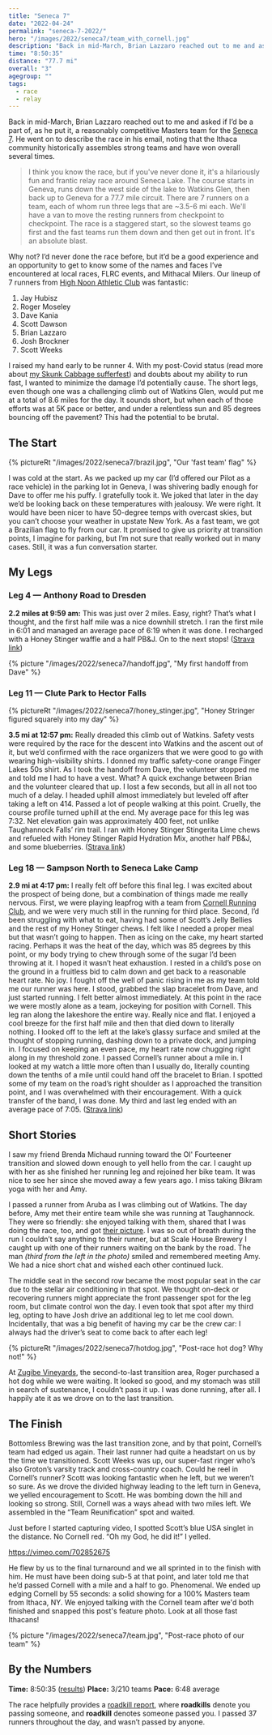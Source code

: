 ```yaml
---
title: "Seneca 7"
date: "2022-04-24"
permalink: "seneca-7-2022/"
hero: "/images/2022/seneca7/team_with_cornell.jpg"
description: "Back in mid-March, Brian Lazzaro reached out to me and asked if I’d be a part of, as he put it, a reasonably competitive Masters team for the Seneca 7."
time: "8:50:35"
distance: "77.7 mi"
overall: "3"
agegroup: ""
tags:
  - race
  - relay
---
```


Back in mid-March, Brian Lazzaro reached out to me and asked if I’d be a part of, as he put it, a reasonably competitive Masters team for the [Seneca 7](http://www.seneca7.com). He went on to describe the race in his email, noting that the Ithaca community historically assembles strong teams and have won overall several times.

> I think you know the race, but if you've never done it, it's a hilariously fun and frantic relay race around Seneca Lake. The course starts in Geneva, runs down the west side of the lake to Watkins Glen, then back up to Geneva for a 77.7 mile circuit. There are 7 runners on a team, each of whom run three legs that are ~3.5-6 mi each. We'll have a van to move the resting runners from checkpoint to checkpoint. The race is a staggered start, so the slowest teams go first and the fast teams run them down and then get out in front. It's an absolute blast.

Why not? I’d never done the race before, but it’d be a good experience and an opportunity to get to know some of the names and faces I’ve encountered at local races, FLRC events, and Mithacal Milers. Our lineup of 7 runners from [High Noon Athletic Club](https://www.strava.com/clubs/high-noon) was fantastic:

1. Jay Hubisz
1. Roger Moseley
1. Dave Kania
1. Scott Dawson
1. Brian Lazzaro
1. Josh Brockner
1. Scott Weeks

I raised my hand early to be runner 4. With my post-Covid status (read more about [my Skunk Cabbage sufferfest](/skunk-cabbage-half-marathon-2022/)) and doubts about my ability to run fast, I wanted to minimize the damage I’d potentially cause. The short legs, even though one was a challenging climb out of Watkins Glen, would put me at a total of 8.6 miles for the day. It sounds short, but when each of those efforts was at 5K pace or better, and under a relentless sun and 85 degrees bouncing off the pavement? This had the potential to be brutal.

## The Start

{% pictureRt "/images/2022/seneca7/brazil.jpg", "Our 'fast team' flag" %}

I was cold at the start. As we packed up my car (I’d offered our Pilot as a race vehicle) in the parking lot in Geneva, I was shivering badly enough for Dave to offer me his puffy. I gratefully took it. We joked that later in the day we’d be looking back on these temperatures with jealousy. We were right. It would have been nicer to have 50-degree temps with overcast skies, but you can’t choose your weather in upstate New York. As a fast team, we got a Brazilian flag to fly from our car. It promised to give us priority at transition points, I imagine for parking, but I’m not sure that really worked out in many cases. Still, it was a fun conversation starter.

## My Legs

### Leg 4 — Anthony Road to Dresden

**2.2 miles at 9:59 am:** This was just over 2 miles. Easy, right? That’s what I thought, and the first half mile was a nice downhill stretch. I ran the first mile in 6:01 and managed an average pace of 6:19 when it was done. I recharged with a Honey Stinger waffle and a half PB&J. On to the next stops! ([Strava link](https://www.strava.com/activities/7036343967/overview))

{% picture "/images/2022/seneca7/handoff.jpg", "My first handoff from Dave" %}

### Leg 11 — Clute Park to Hector Falls

{% pictureRt "/images/2022/seneca7/honey_stinger.jpg", "Honey Stringer figured squarely into my day" %}

**3.5 mi at 12:57 pm:** Really dreaded this climb out of Watkins. Safety vests were required by the race for the descent into Watkins and the ascent out of it, but we’d confirmed with the race organizers that we were good to go with wearing high-visibility shirts. I donned my traffic safety-cone orange Finger Lakes 50s shirt. As I took the handoff from Dave, the volunteer stopped me and told me I had to have a vest. What? A quick exchange between Brian and the volunteer cleared that up. I lost a few seconds, but all in all not too much of a delay. I headed uphill almost immediately but leveled off after taking a left on 414. Passed a lot of people walking at this point. Cruelly, the course profile turned uphill at the end. My average pace for this leg was 7:32. Net elevation gain was approximately 400 feet, not unlike Taughannock Falls’ rim trail. I ran with Honey Stinger Stingerita Lime chews and refueled with Honey Stinger Rapid Hydration Mix, another half PB&J, and some blueberries. ([Strava link](https://www.strava.com/activities/7036343989/overview))

### Leg 18 — Sampson North to Seneca Lake Camp

**2.9 mi at 4:17 pm:** I really felt off before this final leg. I was excited about the prospect of being done, but a combination of things made me really nervous. First, we were playing leapfrog with a team from [Cornell Running Club](https://www.strava.com/clubs/174024), and we were very much still in the running for third place. Second, I’d been struggling with what to eat, having had some of Scott’s Jelly Bellies and the rest of my Honey Stinger chews. I felt like I needed a proper meal but that wasn’t going to happen. Then as icing on the cake, my heart started racing. Perhaps it was the heat of the day, which was 85 degrees by this point, or my body trying to chew through some of the sugar I’d been throwing at it. I hoped it wasn’t heat exhaustion. I rested in a child’s pose on the ground in a fruitless bid to calm down and get back to a reasonable heart rate. No joy. I fought off the well of panic rising in me as my team told me our runner was here. I stood, grabbed the slap bracelet from Dave, and just started running. I felt better almost immediately. At this point in the race we were mostly alone as a team, jockeying for position with Cornell. This leg ran along the lakeshore the entire way. Really nice and flat. I enjoyed a cool breeze for the first half mile and then that died down to literally nothing. I looked off to the left at the lake’s glassy surface and smiled at the thought of stopping running, dashing down to a private dock, and jumping in. I focused on keeping an even pace, my heart rate now chugging right along in my threshold zone. I passed Cornell’s runner about a mile in. I looked at my watch a little more often than I usually do, literally counting down the tenths of a mile until could hand off the bracelet to Brian. I spotted some of my team on the road’s right shoulder as I approached the transition point, and I was overwhelmed with their encouragement. With a quick transfer of the band, I was done. My third and last leg ended with an average pace of 7:05. ([Strava link](https://www.strava.com/activities/7036344083/overview))

## Short Stories

I saw my friend Brenda Michaud running toward the Ol' Fourteener transition and slowed down enough to yell hello from the car. I caught up with her as she finished her running leg and rejoined her bike team. It was nice to see her since she moved away a few years ago. I miss taking Bikram yoga with her and Amy.

I passed a runner from Aruba as I was climbing out of Watkins. The day before, Amy met their entire team while she was running at Taughannock. They were so friendly: she enjoyed talking with them, shared that I was doing the race, too, and got [their picture](https://forum.fingerlakesrunners.org/t/taughannock-rim-falls-star-posts/3186/13). I was so out of breath during the run I couldn’t say anything to their runner, but at Scale House Brewery I caught up with one of their runners waiting on the bank by the road. The man _(third from the left in the photo)_ smiled and remembered meeting Amy. We had a nice short chat and wished each other continued luck.

The middle seat in the second row became the most popular seat in the car due to the stellar air conditioning in that spot. We thought on-deck or recovering runners might appreciate the front passenger spot for the leg room, but climate control won the day. I even took that spot after my third leg, opting to have Josh drive an additional leg to let me cool down. Incidentally, that was a big benefit of having my car be the crew car: I always had the driver’s seat to come back to after each leg!

{% pictureRt "/images/2022/seneca7/hotdog.jpg", "Post-race hot dog? Why not!" %}

At [Zugibe Vineyards](https://www.zugibevineyards.com), the second-to-last transition area, Roger purchased a hot dog while we were waiting. It looked so good, and my stomach was still in search of sustenance, I couldn’t pass it up. I was done running, after all. I happily ate it as we drove on to the last transition.

## The Finish

Bottomless Brewing was the last transition zone, and by that point, Cornell’s team had edged us again. Their last runner had quite a headstart on us by the time we transitioned. Scott Weeks was up, our super-fast ringer who’s also Groton’s varsity track and cross-country coach. Could he reel in Cornell’s runner? Scott was looking fantastic when he left, but we weren’t so sure. As we drove the divided highway leading to the left turn in Geneva, we yelled encouragement to Scott. He was bombing down the hill and looking so strong. Still, Cornell was a ways ahead with two miles left. We assembled in the “Team Reunification” spot and waited.

Just before I started capturing video, I spotted Scott’s blue USA singlet in the distance. No Cornell red. “Oh my God, he did it!” I yelled.

https://vimeo.com/702852675

He flew by us to the final turnaround and we all sprinted in to the finish with him. He must have been doing sub-5 at that point, and later told me that he’d passed Cornell with a mile and a half to go. Phenomenal. We ended up edging Cornell by 55 seconds: a solid showing for a 100% Masters team from Ithaca, NY. We enjoyed talking with the Cornell team after we'd both finished and snapped this post's feature photo. Look at all those fast Ithacans!

{% picture "/images/2022/seneca7/team.jpg", "Post-race photo of our team" %}

## By the Numbers

**Time:** 8:50:35 ([results](https://live.resport.io/spec/results.jsp?w=4920318913150976))
**Place:** 3/210 teams
**Pace:** 6:48 average

The race helpfully provides a [roadkill report](https://live.resport.io/roadkill.jsp?r=6221160018608128), where **roadkills** denote you passing someone, and **roadkill** denotes someone passed you. I passed 37 runners throughout the day, and wasn’t passed by anyone.
